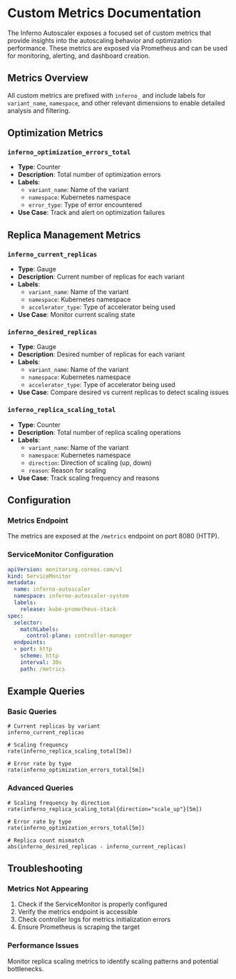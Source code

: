 # Custom Metrics Documentation

The Inferno Autoscaler exposes a focused set of custom metrics that provide insights into the autoscaling behavior and optimization performance. These metrics are exposed via Prometheus and can be used for monitoring, alerting, and dashboard creation.

## Metrics Overview

All custom metrics are prefixed with `inferno_` and include labels for `variant_name`, `namespace`, and other relevant dimensions to enable detailed analysis and filtering.

## Optimization Metrics

### `inferno_optimization_errors_total`
- **Type**: Counter
- **Description**: Total number of optimization errors
- **Labels**:
  - `variant_name`: Name of the variant
  - `namespace`: Kubernetes namespace
  - `error_type`: Type of error encountered
- **Use Case**: Track and alert on optimization failures

## Replica Management Metrics

### `inferno_current_replicas`
- **Type**: Gauge
- **Description**: Current number of replicas for each variant
- **Labels**:
  - `variant_name`: Name of the variant
  - `namespace`: Kubernetes namespace
  - `accelerator_type`: Type of accelerator being used
- **Use Case**: Monitor current scaling state

### `inferno_desired_replicas`
- **Type**: Gauge
- **Description**: Desired number of replicas for each variant
- **Labels**:
  - `variant_name`: Name of the variant
  - `namespace`: Kubernetes namespace
  - `accelerator_type`: Type of accelerator being used
- **Use Case**: Compare desired vs current replicas to detect scaling issues

### `inferno_replica_scaling_total`
- **Type**: Counter
- **Description**: Total number of replica scaling operations
- **Labels**:
  - `variant_name`: Name of the variant
  - `namespace`: Kubernetes namespace
  - `direction`: Direction of scaling (up, down)
  - `reason`: Reason for scaling
- **Use Case**: Track scaling frequency and reasons

## Configuration

### Metrics Endpoint
The metrics are exposed at the `/metrics` endpoint on port 8080 (HTTP).

### ServiceMonitor Configuration
```yaml
apiVersion: monitoring.coreos.com/v1
kind: ServiceMonitor
metadata:
  name: inferno-autoscaler
  namespace: inferno-autoscaler-system
  labels:
    release: kube-prometheus-stack
spec:
  selector:
    matchLabels:
      control-plane: controller-manager
  endpoints:
  - port: http
    scheme: http
    interval: 30s
    path: /metrics
```

## Example Queries

### Basic Queries
```promql
# Current replicas by variant
inferno_current_replicas

# Scaling frequency
rate(inferno_replica_scaling_total[5m])

# Error rate by type
rate(inferno_optimization_errors_total[5m])
```

### Advanced Queries
```promql
# Scaling frequency by direction
rate(inferno_replica_scaling_total{direction="scale_up"}[5m])

# Error rate by type
rate(inferno_optimization_errors_total[5m])

# Replica count mismatch
abs(inferno_desired_replicas - inferno_current_replicas)
```

## Troubleshooting

### Metrics Not Appearing
1. Check if the ServiceMonitor is properly configured
2. Verify the metrics endpoint is accessible
3. Check controller logs for metrics initialization errors
4. Ensure Prometheus is scraping the target

### Performance Issues
Monitor replica scaling metrics to identify scaling patterns and potential bottlenecks. 